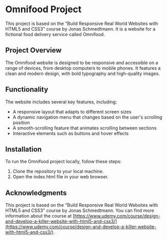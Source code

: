 # Omnifood Project

This project is based on the "Build Responsive Real World Websites with HTML5 and CSS3" course by Jonas Schmedtmann. It is a website for a fictional food delivery service called Omnifood.

## Project Overview

The Omnifood website is designed to be responsive and accessible on a range of devices, from desktop computers to mobile phones. It features a clean and modern design, with bold typography and high-quality images.

## Functionality

The website includes several key features, including:

- A responsive layout that adapts to different screen sizes
- A dynamic navigation menu that changes based on the user's scrolling position
- A smooth-scrolling feature that animates scrolling between sections
- Interactive elements such as buttons and hover effects

## Installation

To run the Omnifood project locally, follow these steps:

1. Clone the repository to your local machine.
2. Open the index.html file in your web browser.

## Acknowledgments

This project is based on the "Build Responsive Real World Websites with HTML5 and CSS3" course by Jonas Schmedtmann. You can find more information about the course at [https://www.udemy.com/course/design-and-develop-a-killer-website-with-html5-and-css3/](https://www.udemy.com/course/design-and-develop-a-killer-website-with-html5-and-css3/).
